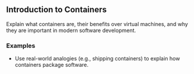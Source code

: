 ## Introduction to Containers

Explain what containers are, their benefits over virtual machines, and why they are important in modern software development.

### Examples
- Use real-world analogies (e.g., shipping containers) to explain how containers package software.

